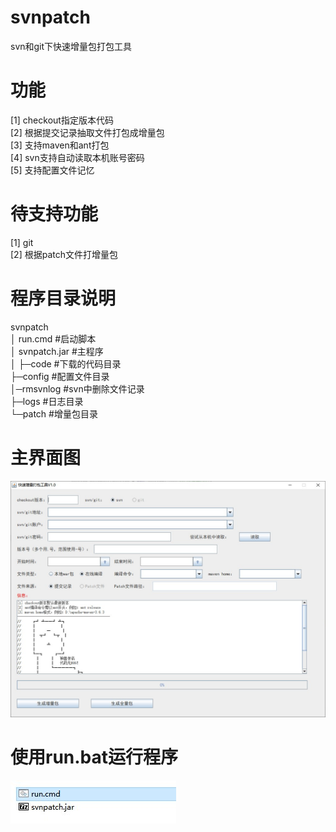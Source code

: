# svnpatch
svn和git下快速增量包打包工具
# 功能
[1] checkout指定版本代码  
[2] 根据提交记录抽取文件打包成增量包  
[3] 支持maven和ant打包  
[4] svn支持自动读取本机账号密码  
[5] 支持配置文件记忆  

# 待支持功能
[1] git  
[2] 根据patch文件打增量包  

# 程序目录说明
svnpatch  
│  run.cmd #启动脚本  
│  svnpatch.jar #主程序  
│
├─code #下载的代码目录  
├─config #配置文件目录  
│─rmsvnlog #svn中删除文件记录  
├─logs #日志目录  
└─patch #增量包目录  

# 主界面图
![image](https://github.com/zhongyueming1121/svnpatch/blob/main/doc/window.jpg)

# 使用run.bat运行程序

![image](https://github.com/zhongyueming1121/svnpatch/blob/main/doc/run.jpg)
